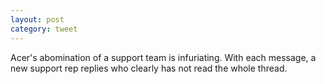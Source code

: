 ```yaml
---
layout: post
category: tweet
---
```

Acer's abomination of a support team is infuriating. With each message, a new support rep replies who clearly has not read the whole thread.
